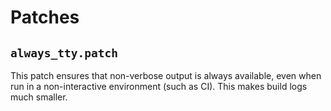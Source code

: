 # Patches

## `always_tty.patch`

This patch ensures that non-verbose output is always available, even when run
in a non-interactive environment (such as CI).
This makes build logs much smaller.
